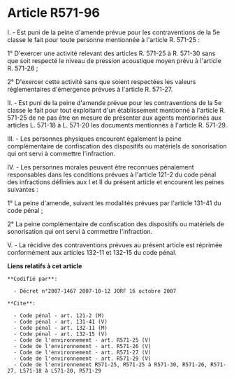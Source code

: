 # Article R571-96

I. - Est puni de la peine d'amende prévue pour les contraventions de la 5e classe le fait pour toute personne mentionnée à
l'article R. 571-25 :

1° D'exercer une activité relevant des articles R. 571-25 à R. 571-30 sans que soit respecté le niveau de pression acoustique
moyen prévu à l'article R. 571-26 ;

2° D'exercer cette activité sans que soient respectées les valeurs réglementaires d'émergence prévues à l'article R. 571-27.

II. - Est puni de la peine d'amende prévue pour les contraventions de la 5e classe le fait pour tout exploitant d'un
établissement mentionné à l'article R. 571-25 de ne pas être en mesure de présenter aux agents mentionnés aux articles L.
571-18 à L. 571-20 les documents mentionnés à l'article R. 571-29.

III. - Les personnes physiques encourent également la peine complémentaire de confiscation des dispositifs ou matériels de
sonorisation qui ont servi à commettre l'infraction.

IV. - Les personnes morales peuvent être reconnues pénalement responsables dans les conditions prévues à l'article 121-2 du
code pénal des infractions définies aux I et II du présent article et encourent les peines suivantes :

1° La peine d'amende, suivant les modalités prévues par l'article 131-41 du code pénal ;

2° La peine complémentaire de confiscation des dispositifs ou matériels de sonorisation qui ont servi à commettre
l'infraction.

V. - La récidive des contraventions prévues au présent article est réprimée conformément aux articles 132-11 et 132-15 du
code pénal.

**Liens relatifs à cet article**

	**Codifié par**:

	  - Décret n°2007-1467 2007-10-12 JORF 16 octobre 2007

	**Cite**:

	  - Code pénal - art. 121-2 (M)
	  - Code pénal - art. 131-41 (V)
	  - Code pénal - art. 132-11 (M)
	  - Code pénal - art. 132-15 (V)
	  - Code de l'environnement - art. R571-25 (V)
	  - Code de l'environnement - art. R571-26 (V)
	  - Code de l'environnement - art. R571-27 (V)
	  - Code de l'environnement - art. R571-29 (V)
	  - Code de l'environnement R571-25, R571-25 à R571-30, R571-26, R571-27, L571-18 à L571-20, R571-29
